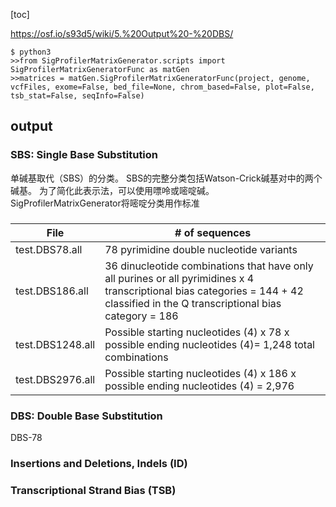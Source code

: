 [toc]

https://osf.io/s93d5/wiki/5.%20Output%20-%20DBS/

```
$ python3
>>from SigProfilerMatrixGenerator.scripts import SigProfilerMatrixGeneratorFunc as matGen
>>matrices = matGen.SigProfilerMatrixGeneratorFunc(project, genome, vcfFiles, exome=False, bed_file=None, chrom_based=False, plot=False, tsb_stat=False, seqInfo=False)
```
## output
### SBS: Single Base Substitution
单碱基取代（SBS）的分类。 SBS的完整分类包括Watson-Crick碱基对中的两个碱基。 为了简化此表示法，可以使用嘌呤或嘧啶碱。 SigProfilerMatrixGenerator将嘧啶分类用作标准
### 

| File             | # of sequences                                                                                                                                                                    |
| ---------------- | --------------------------------------------------------------------------------------------------------------------------------------------------------------------------------- |
| test.DBS78.all   | 78 pyrimidine double nucleotide variants                                                                                                                                          |
| test.DBS186.all  | 36 dinucleotide combinations that have only all purines or all pyrimidines x 4 transcriptional bias categories = 144 + 42 classified in the Q transcriptional bias category = 186 |
| test.DBS1248.all | Possible starting nucleotides (4) x 78 x possible ending nucleotides (4)= 1,248 total combinations                                                                                |
| test.DBS2976.all | Possible starting nucleotides (4) x 186 x possible ending nucleotides (4) = 2,976                                                                                                 |

### DBS: Double Base Substitution

DBS-78

### Insertions and Deletions, Indels (ID)
### Transcriptional Strand Bias (TSB)

